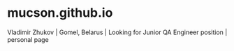# mucson.github.io
Vladimir Zhukov | Gomel, Belarus | Looking for Junior QA Engineer position | personal page
